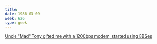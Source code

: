```yaml
---
title:
date: 1986-03-09
week: 626
type: geek
---
```


[Uncle &quot;Mad&quot; Tony gifted me with a 1200bps modem, started using BBSes](https://hans.gerwitz.com/2015/04/21/mad-tony.html)
<!--
  initially with pseudonym "Maxwell Smart", soon switched to "SAMHAIN NIVHWVS"
-->
